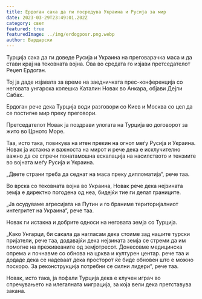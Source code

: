 ```yaml
---
title: Ердоган сака да ги посредува Украина и Русија за мир
date: 2023-03-29T23:49:01.202Z
category: свет
featured: true
featuredImage: ../img/erdogposr.png.webp
author: Вардарски
---
```


Турција сака да ги доведе Русија и Украина на преговарачка маса и да стави крај на тековната војна. Ова во средата го изјави претседателот Реџеп Ердоган.

Тој ја даде изјавата за време на заедничката прес-конференција со неговата унгарска колешка Каталин Новак во Анкара, објави Дејли Сабах.

Ердоган рече дека Турција води разговори со Киев и Москва со цел да се постигне мир преку преговори.

Претседателот Новак ја поздрави улогата на Турција во договорот за жито во Црното Море.

Таа, исто така, повикува на итен прекин на огнот меѓу Русија и Украина. Новак ја истакна и важноста на мирот и рече дека е исклучително важно да се спречи понатамошна ескалација на насилството и тензиите во војната меѓу Русија и Украина.

„Двете страни треба да седнат на маса преку дипломатија“, рече таа.

Во врска со тековната војна во Украина, Новак рече дека нејзината земја е директно погодена од неа, бидејќи тие ги делат границите.

„Ја осудуваме агресијата на Путин и го браниме територијалниот интегритет на Украина“, рече таа.

Новак ги истакна и добрите односи на неговата земја со Турција.

„Како Унгарци, би сакала да нагласам дека стоиме зад нашите турски пријатели, рече таа, додавајќи дека нејзината земја се стреми да им помогне на преживеаните од земјотресот. Донесовме медицинска опрема и почнавме со обнова на црква и културен центар. рече таа и додаде дека се надеваат дека просторот ќе биде обновен што е можно поскоро. За реконструкција потребни се силни лидери“, рече таа.

Новак, исто така, ја пофали Турција дека е клучен играч во спречувањето на илегалната миграција, за која вели дека претставува закана.
